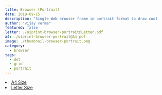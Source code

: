 ```yaml
---
title: Browser (Portrait)
date: 2019-09-15
description: "Single Web browser frame in portrait format to draw cool wireframes of your web projects."
author: "vijay verma"
featured: false
letter: ./uiprint-browser-portrait@Letter.pdf
a4: ./uiprint-browser-portrait@A4.pdf
image: ./thumbnail-browser-portrait.png
category:
  - browser
tags:
  - dot
  - grid
  - portrait
---
```

<li><a href="./uiprint-browser-portrait@A4.pdf">A4 Size</a></li>
<li><a href="./uiprint-browser-portrait@Letter.pdf">Letter Size</a></li>

